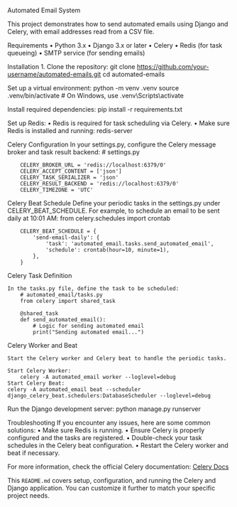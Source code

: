 Automated Email System

This project demonstrates how to send automated emails using Django and Celery, with email addresses read from a CSV file.

Requirements
	•	Python 3.x
	•	Django 3.x or later
	•	Celery
	•	Redis (for task queueing)
	•	SMTP service (for sending emails)

Installation
	1.	Clone the repository:
    git clone https://github.com/your-username/automated-emails.git
    cd automated-emails

Set up a virtual environment:
    python -m venv .venv
    source .venv/bin/activate  # On Windows, use .venv\Scripts\activate

Install required dependencies:
    pip install -r requirements.txt


Set up Redis:
	•	Redis is required for task scheduling via Celery.
	•	Make sure Redis is installed and running:
        redis-server


Celery Configuration
    In your settings.py, configure the Celery message broker and task result backend:
        # settings.py

        CELERY_BROKER_URL = 'redis://localhost:6379/0'
        CELERY_ACCEPT_CONTENT = ['json']
        CELERY_TASK_SERIALIZER = 'json'
        CELERY_RESULT_BACKEND = 'redis://localhost:6379/0'
        CELERY_TIMEZONE = 'UTC'

Celery Beat Schedule
    Define your periodic tasks in the settings.py under CELERY_BEAT_SCHEDULE. For example, to schedule an email to be sent daily at 10:01 AM:
        from celery.schedules import crontab

        CELERY_BEAT_SCHEDULE = {
            'send-email-daily': {
                'task': 'automated_email.tasks.send_automated_email',
                'schedule': crontab(hour=10, minute=1),
            },
        }

Celery Task Definition

    In the tasks.py file, define the task to be scheduled:
        # automated_email/tasks.py
        from celery import shared_task

        @shared_task
        def send_automated_email():
            # Logic for sending automated email
            print("Sending automated email...")

Celery Worker and Beat

    Start the Celery worker and Celery beat to handle the periodic tasks.

    Start Celery Worker:
        celery -A automated_email worker --loglevel=debug
    Start Celery Beat:
    celery -A automated_email beat --scheduler django_celery_beat.schedulers:DatabaseScheduler --loglevel=debug

Run the Django development server:
    python manage.py runserver


Troubleshooting
If you encounter any issues, here are some common solutions:
	•	Make sure Redis is running.
	•	Ensure Celery is properly configured and the tasks are registered.
	•	Double-check your task schedules in the Celery beat configuration.
	•	Restart the Celery worker and beat if necessary.

For more information, check the official Celery documentation: [Celery Docs](https://docs.celeryq.dev/en/stable/)

This `README.md` covers setup, configuration, and running the Celery and Django application. You can customize it further to match your specific project needs.
